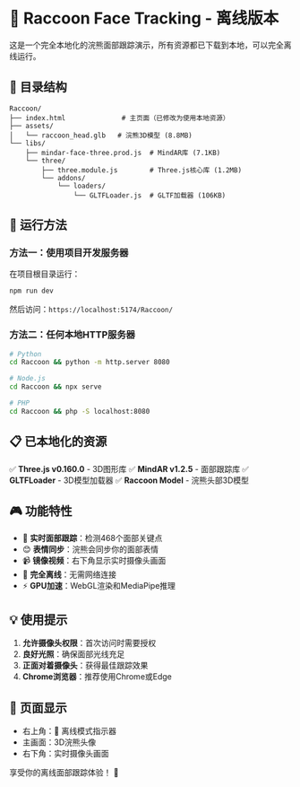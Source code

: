 # 🦝 Raccoon Face Tracking - 离线版本

这是一个完全本地化的浣熊面部跟踪演示，所有资源都已下载到本地，可以完全离线运行。

## 📂 目录结构

```
Raccoon/
├── index.html              # 主页面（已修改为使用本地资源）
├── assets/
│   └── raccoon_head.glb   # 浣熊3D模型 (8.8MB)
└── libs/
    ├── mindar-face-three.prod.js  # MindAR库 (7.1KB)
    └── three/
        ├── three.module.js        # Three.js核心库 (1.2MB)
        └── addons/
            └── loaders/
                └── GLTFLoader.js  # GLTF加载器 (106KB)
```

## 🚀 运行方法

### 方法一：使用项目开发服务器
在项目根目录运行：
```bash
npm run dev
```
然后访问：`https://localhost:5174/Raccoon/`

### 方法二：任何本地HTTP服务器
```bash
# Python
cd Raccoon && python -m http.server 8080

# Node.js
cd Raccoon && npx serve

# PHP
cd Raccoon && php -S localhost:8080
```

## 📋 已本地化的资源

✅ **Three.js v0.160.0** - 3D图形库
✅ **MindAR v1.2.5** - 面部跟踪库
✅ **GLTFLoader** - 3D模型加载器
✅ **Raccoon Model** - 浣熊头部3D模型

## 🎮 功能特性

- 🎯 **实时面部跟踪**：检测468个面部关键点
- 😊 **表情同步**：浣熊会同步你的面部表情
- 📹 **镜像视频**：右下角显示实时摄像头画面
- 🔄 **完全离线**：无需网络连接
- ⚡ **GPU加速**：WebGL渲染和MediaPipe推理

## 💡 使用提示

1. **允许摄像头权限**：首次访问时需要授权
2. **良好光照**：确保面部光线充足
3. **正面对着摄像头**：获得最佳跟踪效果
4. **Chrome浏览器**：推荐使用Chrome或Edge

## 🎨 页面显示

- 右上角：🔄 离线模式指示器
- 主画面：3D浣熊头像
- 右下角：实时摄像头画面

享受你的离线面部跟踪体验！ 🎉 